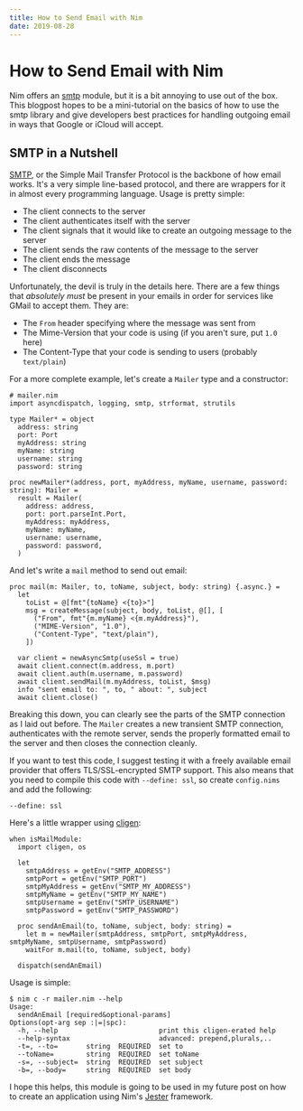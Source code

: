 ```yaml
---
title: How to Send Email with Nim
date: 2019-08-28
---
```


# How to Send Email with Nim

Nim offers an [smtp][nimsmtp] module, but it is a bit annoying to use out of the
box. This blogpost hopes to be a mini-tutorial on the basics of how to use the
smtp library and give developers best practices for handling outgoing email in
ways that Google or iCloud will accept.

## SMTP in a Nutshell

[SMTP][SMTPrfc], or the Simple Mail Transfer Protocol is the backbone of how 
email works. It's a very simple line-based protocol, and there are wrappers for
it in almost every programming language. Usage is pretty simple:

- The client connects to the server
- The client authenticates itself with the server
- The client signals that it would like to create an outgoing message to the server
- The client sends the raw contents of the message to the server
- The client ends the message
- The client disconnects

Unfortunately, the devil is truly in the details here. There are a few things
that _absolutely must_ be present in your emails in order for services like 
GMail to accept them. They are:

- The `From` header specifying where the message was sent from
- The Mime-Version that your code is using (if you aren't sure, put `1.0` here)
- The Content-Type that your code is sending to users (probably `text/plain`)

For a more complete example, let's create a `Mailer` type and a constructor:

```
# mailer.nim
import asyncdispatch, logging, smtp, strformat, strutils

type Mailer* = object
  address: string
  port: Port
  myAddress: string
  myName: string
  username: string
  password: string
  
proc newMailer*(address, port, myAddress, myName, username, password: string): Mailer =
  result = Mailer(
    address: address,
    port: port.parseInt.Port,
    myAddress: myAddress,
    myName: myName,
    username: username,
    password: password,
  )
```

And let's write a `mail` method to send out email:

```
proc mail(m: Mailer, to, toName, subject, body: string) {.async.} =
  let
    toList = @[fmt"{toName} <{to}>"]
    msg = createMessage(subject, body, toList, @[], [
      ("From", fmt"{m.myName} <{m.myAddress}"),
      ("MIME-Version", "1.0"),
      ("Content-Type", "text/plain"),
    ])

  var client = newAsyncSmtp(useSsl = true)
  await client.connect(m.address, m.port)
  await client.auth(m.username, m.password)
  await client.sendMail(m.myAddress, toList, $msg)
  info "sent email to: ", to, " about: ", subject
  await client.close()
```

Breaking this down, you can clearly see the parts of the SMTP connection as I
laid out before. The `Mailer` creates a new transient SMTP connection, 
authenticates with the remote server, sends the properly formatted email to
the server and then closes the connection cleanly. 

If you want to test this code, I suggest testing it with a freely available
email provider that offers TLS/SSL-encrypted SMTP support. This also means that
you need to compile this code with `--define: ssl`, so create `config.nims` and
add the following:

```
--define: ssl
```

Here's a little wrapper using [cligen][cligen]:

```
when isMailModule:
  import cligen, os
  
  let
    smtpAddress = getEnv("SMTP_ADDRESS")
    smtpPort = getEnv("SMTP_PORT")
    smtpMyAddress = getEnv("SMTP_MY_ADDRESS")
    smtpMyName = getEnv("SMTP_MY_NAME")
    smtpUsername = getEnv("SMTP_USERNAME")
    smtpPassword = getEnv("SMTP_PASSWORD")
  
  proc sendAnEmail(to, toName, subject, body: string) =
    let m = newMailer(smtpAddress, smtpPort, smtpMyAddress, smtpMyName, smtpUsername, smtpPassword)
    waitFor m.mail(to, toName, subject, body)
  
  dispatch(sendAnEmail)
```

Usage is simple:

```
$ nim c -r mailer.nim --help
Usage:
  sendAnEmail [required&optional-params]
Options(opt-arg sep :|=|spc):
  -h, --help                         print this cligen-erated help
  --help-syntax                      advanced: prepend,plurals,..
  -t=, --to=       string  REQUIRED  set to
  --toName=        string  REQUIRED  set toName
  -s=, --subject=  string  REQUIRED  set subject
  -b=, --body=     string  REQUIRED  set body
```

I hope this helps, this module is going to be used in my future post on how to
create an application using Nim's [Jester][jester] framework.

[nimsmtp]: https://nim-lang.org/docs/smtp.html
[SMTPrfc]: https://tools.ietf.org/html/rfc5321
[jester]: https://github.com/dom96/jester
[cligen]: https://github.com/c-blake/cligen
